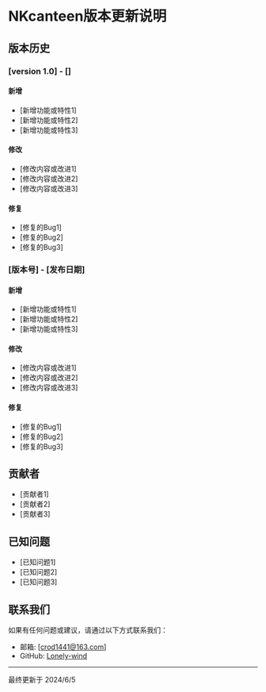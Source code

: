 # NKcanteen版本更新说明

## 版本历史

### [version 1.0] - []
#### 新增
- [新增功能或特性1]
- [新增功能或特性2]
- [新增功能或特性3]

#### 修改
- [修改内容或改进1]
- [修改内容或改进2]
- [修改内容或改进3]

#### 修复
- [修复的Bug1]
- [修复的Bug2]
- [修复的Bug3]

### [版本号] - [发布日期]
#### 新增
- [新增功能或特性1]
- [新增功能或特性2]
- [新增功能或特性3]

#### 修改
- [修改内容或改进1]
- [修改内容或改进2]
- [修改内容或改进3]

#### 修复
- [修复的Bug1]
- [修复的Bug2]
- [修复的Bug3]

## 贡献者
- [贡献者1]
- [贡献者2]
- [贡献者3]

## 已知问题
- [已知问题1]
- [已知问题2]
- [已知问题3]

## 联系我们
如果有任何问题或建议，请通过以下方式联系我们：
- 邮箱: [crod1441@163.com]
- GitHub: [Lonely-wind](https://github.com/Lonely-wind)

***
最终更新于 2024/6/5




<!--stackedit_data:
eyJoaXN0b3J5IjpbMTY4MDk2NzMyNCwxMDEyNTA2Nzc5LC0yNj
k4MDI2NDRdfQ==
-->